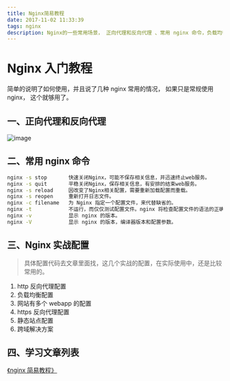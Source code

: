 ```yaml
---
title: Nginx简易教程
date: 2017-11-02 11:33:39
tags: nginx
description: Nginx的一些常用场景， 正向代理和反向代理 、常用 nginx 命令，负载均衡、https 配置、跨域解决方案等。
---
```


# Nginx 入门教程

简单的说明了如何使用，并且说了几种 nginx 常用的情况， 如果只是常规使用 nginx， 这个就够用了。

## 一、正向代理和反向代理

![image](http://upload-images.jianshu.io/upload_images/3101171-71de739352457081.png?imageMogr2/auto-orient/strip%7CimageView2/2/w/1240&_=5945200)

## 二、常用 nginx 命令

```bash
nginx -s stop       快速关闭Nginx，可能不保存相关信息，并迅速终止web服务。
nginx -s quit       平稳关闭Nginx，保存相关信息，有安排的结束web服务。
nginx -s reload     因改变了Nginx相关配置，需要重新加载配置而重载。
nginx -s reopen     重新打开日志文件。
nginx -c filename   为 Nginx 指定一个配置文件，来代替缺省的。
nginx -t            不运行，而仅仅测试配置文件。nginx 将检查配置文件的语法的正确性，并尝试打开配置文件中所引用到的文件。
nginx -v            显示 nginx 的版本。
nginx -V            显示 nginx 的版本，编译器版本和配置参数。
```

## 三、Nginx 实战配置

> 具体配置代码去文章里面找，这几个实战的配置，在实际使用中，还是比较常用的。

1.  http 反向代理配置
2.  负载均衡配置
3.  网站有多个 webapp 的配置
4.  https 反向代理配置
5.  静态站点配置
6.  跨域解决方案

## 四、学习文章列表

[《nginx 简易教程》](http://www.cnblogs.com/jingmoxukong/p/5945200.html)
